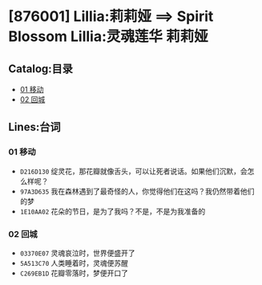 # [876001] Lillia:莉莉娅 ==> Spirit Blossom Lillia:灵魂莲华 莉莉娅
## Catalog:目录
* [01 移动](#01-移动)
* [02 回城](#02-回城)
## Lines:台词
### **01 移动**
- `D216D130` 绽灵花，那花瓣就像舌头，可以让死者说话。如果他们沉默，会怎么样呢？
- `97A3D635` 我在森林遇到了最奇怪的人，你觉得他们在这吗？我仍然带着他们的梦
- `1E10AA02` 花朵的节日，是为了我吗？不是，不是为我准备的

### **02 回城**
- `03370E07` 灵魂哀泣时，世界便盛开了
- `5A513C70` 人类睡着时，灵魂便苏醒
- `C269EB1D` 花瓣零落时，梦便开口了